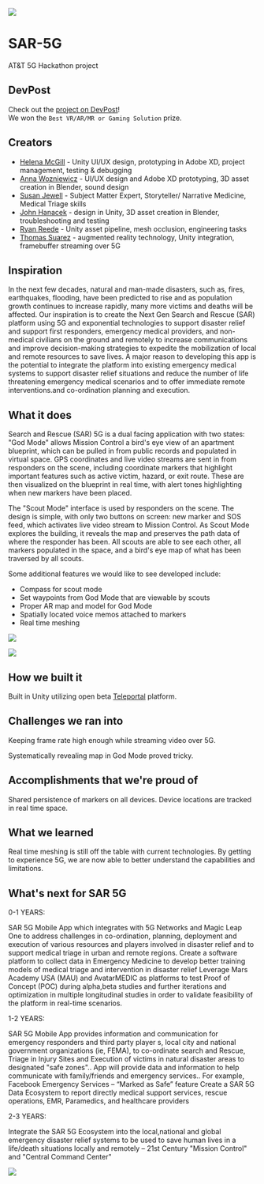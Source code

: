 ![](https://challengepost-s3-challengepost.netdna-ssl.com/photos/production/software_photos/000/856/324/datas/gallery.jpg)

# SAR-5G
AT&T 5G Hackathon project

## DevPost
Check out the [project on DevPost](https://devpost.com/software/sar-5g)!  
We won the `Best VR/AR/MR or Gaming Solution` prize.

## Creators
- [Helena McGill](https://www.linkedin.com/in/helenamcgill/) - Unity UI/UX design, prototyping in Adobe XD, project management, testing & debugging
- [Anna Wozniewicz](https://www.linkedin.com/in/annawozniewicz/) - UI/UX design and Adobe XD prototyping, 3D asset creation in Blender, sound design
- [Susan Jewell](https://www.linkedin.com/in/susanipjewell/) - Subject Matter Expert, Storyteller/ Narrative Medicine, Medical Triage skills
- [John Hanacek](https://www.linkedin.com/in/johnhanacek/) - design in Unity, 3D asset creation in Blender, troubleshooting and testing
- [Ryan Reede](https://www.linkedin.com/in/ryreede/) - Unity asset pipeline, mesh occlusion, engineering tasks
- [Thomas Suarez](https://tomthecarrot.com/) - augmented reality technology, Unity integration, framebuffer streaming over 5G

## Inspiration
In the next few decades, natural and man-made disasters, such as, fires, earthquakes, flooding, have been predicted to rise and as population growth continues to increase rapidly, many more victims and deaths will be affected. Our inspiration is to create the Next Gen Search and Rescue (SAR) platform using 5G and exponential technologies to support disaster relief and support first responders, emergency medical providers, and non-medical civilians on the ground and remotely to increase communications and improve decision-making strategies to expedite the mobilization of local and remote resources to save lives. A major reason to developing this app is the potential to integrate the platform into existing emergency medical systems to support disaster relief situations and reduce the number of life threatening emergency medical scenarios and to offer immediate remote interventions.and co-ordination planning and execution.

## What it does
Search and Rescue (SAR) 5G is a dual facing application with two states: "God Mode" allows Mission Control a bird's eye view of an apartment blueprint, which can be pulled in from public records and populated in virtual space. GPS coordinates and live video streams are sent in from responders on the scene, including coordinate markers that highlight important features such as active victim, hazard, or exit route. These are then visualized on the blueprint in real time, with alert tones highlighting when new markers have been placed.

The "Scout Mode" interface is used by responders on the scene. The design is simple, with only two buttons on screen: new marker and SOS feed, which activates live video stream to Mission Control. As Scout Mode explores the building, it reveals the map and preserves the path data of where the responder has been. All scouts are able to see each other, all markers populated in the space, and a bird's eye map of what has been traversed by all scouts.

Some additional features we would like to see developed include:
- Compass for scout mode  
- Set waypoints from God Mode that are viewable by scouts  
- Proper AR map and model for God Mode  
- Spatially located voice memos attached to markers  
- Real time meshing

![](https://challengepost-s3-challengepost.netdna-ssl.com/photos/production/software_photos/000/857/091/datas/gallery.jpg)

![](https://challengepost-s3-challengepost.netdna-ssl.com/photos/production/software_photos/000/856/297/datas/gallery.jpg)

## How we built it
Built in Unity utilizing open beta [Teleportal](https://teleportal.app/) platform.

## Challenges we ran into
Keeping frame rate high enough while streaming video over 5G.

Systematically revealing map in God Mode proved tricky.

## Accomplishments that we're proud of
Shared persistence of markers on all devices. Device locations are tracked in real time space.

## What we learned
Real time meshing is still off the table with current technologies. By getting to experience 5G, we are now able to better understand the capabilities and limitations.

## What's next for SAR 5G
0-1 YEARS:

SAR 5G Mobile App which integrates with 5G Networks and Magic Leap One to address challenges in co-ordination, planning, deployment and execution of various resources and players involved in disaster relief and to support medical triage in urban and remote regions. Create a software platform to collect data in Emergency Medicine to develop better training models of medical triage and intervention in disaster relief Leverage Mars Academy USA (MAU) and AvatarMEDIC as platforms to test Proof of Concept (POC) during alpha,beta studies and further iterations and optimization in multiple longitudinal studies in order to validate feasibility of the platform in real-time scenarios.

1-2 YEARS:

SAR 5G Mobile App provides information and communication for emergency responders and third party player s, local city and national government organizations (ie, FEMA), to co-ordinate search and Rescue, Triage in Injury Sites and Execution of victims in natural disaster areas to designated "safe zones".. App will provide data and information to help communicate with family/friends and emergency services.. For example, Facebook Emergency Services – “Marked as Safe” feature Create a SAR 5G Data Ecosystem to report directly medical support services, rescue operations, EMR, Paramedics, and healthcare providers

2-3 YEARS:

Integrate the SAR 5G Ecosystem into the local,national and global emergency disaster relief systems to be used to save human lives in a life/death situations locally and remotely – 21st Century "Mission Control" and "Central Command Center"

![](https://challengepost-s3-challengepost.netdna-ssl.com/photos/production/software_photos/000/856/331/datas/gallery.jpg)
